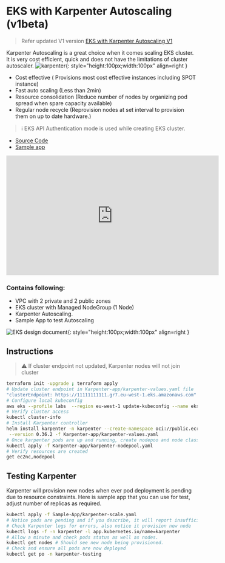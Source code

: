 # EKS with Karpenter Autoscaling (v1beta)

> Refer updated V1 version [EKS with Karpenter Autoscaling V1](https://vettom.pages.dev/Eks/eks-cluster-karpenterV1/)

Karpenter Autoscaling is a great choice when it comes scaling EKS cluster. It is very cost efficient, quick and does not have the limitations of cluster autoscaler.
![karpenter](https://vettom-images.s3.eu-west-1.amazonaws.com/aws/karpenter.png){: style="height:100px;width:100px" align=right }

- Cost effective ( Provisions most cost effective instances including SPOT instance)
- Fast auto scaling (Less than 2min)
- Resource consolidation (Reduce number of nodes by organizing pod spread when spare capacity available)
- Regular node recycle (Reprovision nodes at set interval to provision them on up to date hardware.)

> :information_source: EKS API Authentication mode is used while creating EKS cluster. 

- [Source Code](https://github.com/vettom/aws-eks-terraform/tree/main/EKS-Cluster-karpenter)
- [Sample app](https://github.com/vettom/aws-eks-terraform/tree/main/EKS-Cluster-karpenter/Sample-App)

<iframe width="560" height="315" src="https://www.youtube.com/embed/INGAmV8SRu0?si=viH9pDXdD4fefbeM" title="YouTube video player" frameborder="0" allow="accelerometer; autoplay; clipboard-write; encrypted-media; gyroscope; picture-in-picture; web-share" referrerpolicy="strict-origin-when-cross-origin" allowfullscreen></iframe>

### Contains following: 
- VPC with 2  private and 2 public zones
- EKS cluster with Managed NodeGroup (1 Node)
- Karpenter Autoscaling. 
- Sample App to test Autoscaling

![EKS design document ](https://vettom-images.s3.eu-west-1.amazonaws.com/aws/eks_logo.jpg){: style="height:100px;width:100px" align=right }
## Instructions
> :warning: If cluster endpoint not updated, Karpenter nodes will not join cluster
```sh
terraform init -upgrade ; terraform apply
# Update cluster endpoint in Karpenter-app/karpenter-values.yaml file
"clusterEndpoint: https://11111111111.gr7.eu-west-1.eks.amazonaws.com"
# Configure local kubeconfig
aws eks --profile labs  --region eu-west-1 update-kubeconfig --name eks-demo
# Verify cluster access
kubectl cluster-info
# Install Karpenter controller
helm install karpenter -n karpenter --create-namespace oci://public.ecr.aws/karpenter/karpenter \
 --version 0.36.2 -f Karpenter-app/karpenter-values.yaml
# Once karpenter pods are up and running, create nodepoo and node class
kubectl apply -f Karpenter-app/karpenter-nodepool.yaml
# Verify resources are created
get ec2nc,nodepool
```

## Testing Karpenter
Karpenter will provision new nodes when ever pod deployment is pending due to resource constraints. Here is sample app that you can use for test, adjust number of replicas as required.

```bash
kubectl apply -f Sample-App/karpenter-scale.yaml
# Notice pods are pending and if you describe, it will report insufficient CPU. 
# Check Karpenter logs for errors, also notice it provision new node
kubectl logs -f -n karpenter -l app.kubernetes.io/name=karpenter
# Allow a minute and check pods status as well as nodes. 
kubectl get nodes # Should see new node being provisioned.
# Check and ensure all pods are now deployed
kubectl get po -n karpenter-testing
```
